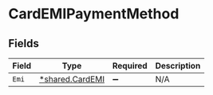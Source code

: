 # CardEMIPaymentMethod


## Fields

| Field                                             | Type                                              | Required                                          | Description                                       |
| ------------------------------------------------- | ------------------------------------------------- | ------------------------------------------------- | ------------------------------------------------- |
| `Emi`                                             | [*shared.CardEMI](../../models/shared/cardemi.md) | :heavy_minus_sign:                                | N/A                                               |